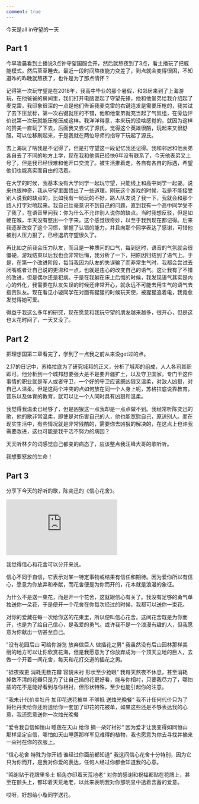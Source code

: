 ```yaml
---
comment: true
---
```


今天是all in守望的一天
## Part 1

今早凌晨看到主播说3点钟守望国服会开，然后就熬夜到了3点，看主播玩了把威能模式，然后草草睡去。最近一段时间熬夜能力变差了，到点就会变得很困，不知道咋的昨晚就熬夜了，也许是为了那点情怀？

记得第一次玩守望是在2018年，我高中毕业的那个暑假，和邻居来到了上海游玩，在他爸爸的房间里，我们打开电脑耍起了守望先锋，他和他堂弟给我介绍起了麦克雷，我印象很深的一点是他们告诉我麦克雷的右键连发是需要压枪的，我尝试了去下压鼠标，第一次右键就压的不错，他和他堂弟就充当起了气氛组，在旁边评价说第一次玩就能压枪压成这样。我洋洋得意，本来玩的没啥感觉的，就因为这样的赞美一直玩了下去，后面我又尝试了源氏，觉得这个英雄很酷，玩起来又很舒服，可以位移刷起来，于是我就在两位导师的指导下玩起了源氏。

去上海玩了啥我是不记得了，但是打守望这一段记忆我还记得。我和邻居和他表弟各自去了不同的地方上学，现在我和他俩已经快6年没有联系了，今天他表弟又上号了，但是我已经很难和他开口交流了。被生活推着走，各自有各自的际遇，希望他们也能真实而自由的活着。

在大学的时候，我基本没有大学同学一起玩守望，只能线上和高中同学一起耍。说来也很神奇，我从守望里面悟出了一些道理。刚玩这个游戏的时候，我是不能接受别人说我的缺点的，比如我有一局玩的不好，路人队友说了我一下，我就会和那个路人打字对喷起来。我自己丝毫意识不到自己的问题，直到我有一个高中同学受不了我了，在语音里问我：你为什么不允许别人说你的缺点。当时我想反驳，但是如鲠在喉，半天没有憋出一个字来。这个感觉很奇妙，以至于我到现在都记得。后来我逐渐改变了这个习惯，掌握了认错的能力，并且向那个同学表达了感谢，可惜他被别人压力狠了，已经退坑守望很久了。

再比如之前我会压力队友，而且是一种质问的口气，每到这时，语音的气氛就会很僵硬。游戏结束以后我也会非常后悔，我分析了一下，把原因归结到了语气上。于是，在第一个改进阶段，每当我因为队友的失误输了而非常生气时，我都会尝试去闭嘴或者让自己说的更温和一点，也就是违心的改变自己的语气。这让我有了不错的改进，但是偶尔还是犯病。于是在我躺在床上后悔的时候，我发现语气其实是内心的外化，我需要在队友失误的时候还非常开心，就永远不可能去用生气的语气去指责队友。现在看见小璇同学在对面有猩猩的时候玩天使，被猩猩追着电，我竟愈发觉得她可爱。

得益于我这么多年的研究，现在愿意和我玩守望的朋友越来越多，很开心，但是这也太花时间了，一天又没了。

## Part 2

把理想国第二章看完了，学到了一点我之前从来没get过的点。

2.17的日记中，苏格拉底为了研究城邦的正义，分析了城邦的组成，人人各司其职即可。他分析到一个城邦想要强大是不是要开疆扩土，以及守卫国家。专门干这件事情的职业就是军人或者守卫，一个好的守卫应该既凶狠又温柔，对敌人凶狠，对自己人温柔。但是这两个冲突的点如何放在同一个人身上呢，苏格拉底说靠教育，音乐以及体育的教育，就可以让一个人同时具有凶狠和温柔。

我觉得我温柔已经够了，但是凶狠这一点我却是一点点做不到。我经常听陈奕迅的歌，他的歌非常温柔，即使是对伤害自己的人，他也能宽慰自己，原谅别人。而在现实生活中，有些情况就是非常残酷的，需要你去凶狠的解决的，在这点上也许我需要改进，这也可能是我干活不努力的病因？

天天听林夕的词感觉自己都变的病态了，应该整点我汪峰大哥的歌听听。

我想要怒放的生命！

## Part 3

分享下今天的好听的歌，陈奕迅的《信心花舍》。

<iframe src="https://player.bilibili.com/player.html?isOutside=true&aid=288104967&bvid=BV1Rf4y1Y7sM&cid=265901107&p=1&autoplay=false" scrolling="no" border="0" frameborder="no" framespacing="0" allowfullscreen="true"></iframe>

我觉得信心和花舍可以分开来说。

信心不同于自信，它表示对某一特定事物或结果有信任和期待。因为爱你所以有信心，愿意为你放弃和奉献，而花舍便是为你而开的，花本就是浪漫的象征。

为什么不是送一束花，而是开一个花舍，这就跟信心有关了。我没有足够的勇气单独送你一朵花，于是便开一个花舍在你每次经过的时候，我都可以送你一束花。

对你的爱藏在每一次给你送的花束里，所以便叫信心花舍。这间花舍既是为你而开，也是为了给自己信心，是我爱的勇气。或许我不是一个浪漫有趣的人，但我愿意为你献出一切甚至自己。

”没有花园后山 可给你游览 放弃做巨人 做插花之男“     我虽然没有后山园林那样美丽的地方可以让你欣赏花海，但是我愿意为了你放弃成为一个顶天立地的巨人，去做一个开着一间花舍，每天和花打交道的插花之男。

”抵夜挨更 消耗无数花瓣 容貌未衬 形状至少抢眼“   我每天熬夜不休息，甚至消耗掉数不清的花瓣只是为了让自己插的花更好看，能与你相衬，只要我尽力了，哪怕插的花不是能好看到与你相衬，但形状特殊，至少也能引起你的注意。

”我未计代价卖牡丹 加印花送花被单 不够抵 送烛光晚餐“  我不计任何代价只为了将牡丹卖给你还附送给你一套加了印花的花被单，如果这些还是不够表达我的心意，我还愿意送你一次烛光晚餐

”爱令我自信如恒山 睡莲在天山 给你 摘一朵好衬衫“  因为爱才让我变得如同恒山那样坚定自信，哪怕如天山睡莲那样军见难得的植物，我也愿意为你去寻找并摘来一朵衬在你的衣服上。

”信心花舍 特殊为你开铺 谁经过你面前都知道“  我这间信心花舍十分特别，因为它只为你而开，是我对你爱的表达，任何人经过你都会知道我的心意。

”鸣谢贴于花牌里多土 额角亦印着天荒地老“  对你的感谢和祝福都贴在花牌上，甚至在额头上，都印着天荒地老，以此来表明我对你那明显中透着含蓄的爱意。

哎呀，好想给小璇同学送花。


